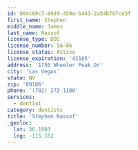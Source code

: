 ```yaml
---
id: 804c60c7-8949-459e-b443-2a34bf67ce3f
first_name: Stephen
middle_name: James
last_name: Nassof
license_type: DDS
license_number: S6-86
license_status: Active
license_expiration: '42185'
address: '1750 Wheeler Peak Dr'
city: 'Las Vegas'
state: NV
zip: '89106'
phone: '(702) 272-1100'
services:
  - dentist
category: dentists
title: 'Stephen Nassof'
_geoloc:
  lat: 36.1903
  lng: -115.162
---
```

